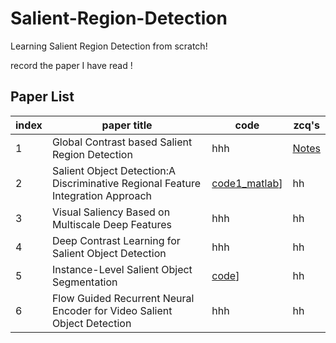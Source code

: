 # Salient-Region-Detection
Learning Salient Region Detection from scratch!

record the paper I have read !  

## Paper List
|index|paper title|code|zcq's
|---|---|---|---
|1|Global Contrast based Salient Region Detection|hhh|[Notes](https://github.com/Gloria971111/Salient-Region-Detection/tree/master/Step1%EF%BC%9AGlobal%20Contrast%20based%20Salient%20Region%20Detection)
|2|Salient Object Detection:A Discriminative Regional Feature Integration Approach|[code1_matlab](https://github.com/playerkk/drfi_matlab)]|hh
|3|Visual Saliency Based on Multiscale Deep Features|hhh|hh
|4|Deep Contrast Learning for Salient Object Detection|hhh|hh
|5|Instance-Level Salient Object Segmentation|[code](https://github.com/Xyuan13/MSRNet)]|hh
|6|Flow Guided Recurrent Neural Encoder for Video Salient Object Detection|hhh|hh
